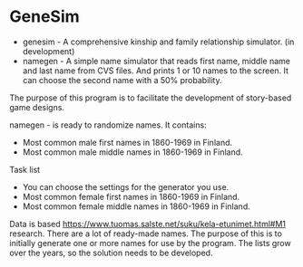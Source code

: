# GeneSim
* genesim - A comprehensive kinship and family relationship simulator. (in development)
* namegen - A simple name simulator that reads first name, middle name and last name from CVS files. And prints 1 or 10 names to the screen. It can choose the second name with a 50% probability.

The purpose of this program is to facilitate the development of story-based game designs.

namegen - is ready to randomize names. 
It contains:
* Most common male first names in 1860-1969 in Finland.
* Most common male middle names in 1860-1969 in Finland.

Task list
* You can choose the settings for the generator you use.
* Most common female first names in 1860-1969 in Finland.
* Most common female middle names in 1860-1969 in Finland.


 

Data is based https://www.tuomas.salste.net/suku/kela-etunimet.html#M1 research. There are a lot of ready-made names. The purpose of this is to initially generate one or more names for use by the program. The lists grow over the years, so the solution needs to be developed. 
